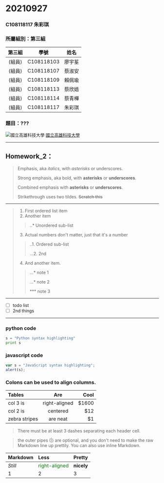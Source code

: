 # 20210927

### C108118117 朱彩琪
### 所屬組別：第三組

| 第三組 |  學號  | 姓名 |
| :----------:|  :---: |:------: |
|(組員) | C108118103 | 廖宇荃 |
|(組員)| C108118107 | 蔡淑安 |
|(組員)| C108118109 | 賴佩瑜 |
|(組員) | C108118113 | 蔡欣娪 |
|(組員)| C108118114 | 蔡青樺 |
|(組員) | C108118117 | 朱彩琪 |

### 題目：???

![國立高雄科技大學](https://www.nkust.edu.tw/var/file/0/1000/img/513/182513897.png)
 [國立高雄科技大學](https://www.nkust.edu.tw)
 
---

## Homework_2：

> Emphasis, aka *italics*, with *asterisks* or underscores.
> 
> Strong emphasis, aka bold, with **asterisks** or **underscores**.
> 
> Combined emphasis with **asterisks** or **underscores**.
> 
> Strikethrough uses two tildes.  ~~Scratch this~~
---

> 1. First ordered list item 
> 2. Another item
> > ..* Unordered sub-list
> 3. Actual numbers don't matter, just that it's a number
> > ..1. Ordered sub-list 
> > 
> > ...2. 2nd 
> 4. And another item.
> > ...* note 1
> > 
> > ...* note 2
> > 
> > *** note 3
---

- [ ] todo list
- [ ] 2nd things
---
>
### python code
``` python 
s = "Python syntax highlighting"
print s
```
### javascript code
``` javascript
var s = "JavaScript syntax highlighting";
alert(s);
```
>
### Colons can be used to align columns.
| **Tables** | **Are** | **Cool** |
|:-----------|:-------:|--------:|
|col 3 is |right-aligned|$1600|
|col 2 is |centered|$12|
|zebra stripes |are neat|$1|

>  There must be at least 3 dashes separating each header cell.

> the outer pipes (|) are optional, and you don't need to make the 
 raw Markdown line up prettily. You can also use inline Markdown.

| **Markdown** | **Less** | **Pretty** |
|:-----------|:-------|:--------|
|*Still* |<font color=#008000>right-aligned</font>|**nicely**|
|1 |2 |3 |


